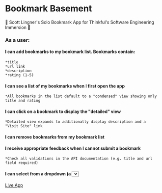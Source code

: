 # Bookmark Basement

🚀 Scott Lingner's Solo Bookmark App for Thinkful's Software Engineering Immersion 🚀

### As a user:

#### I can add bookmarks to my bookmark list. Bookmarks contain:

    *title
    *url link
    *description
    *rating (1-5)

#### I can see a list of my bookmarks when I first open the app

    *All bookmarks in the list default to a "condensed" view showing only title and rating

#### I can click on a bookmark to display the "detailed" view

    *Detailed view expands to additionally display description and a "Visit Site" link

#### I can remove bookmarks from my bookmark list

#### I receive appropriate feedback when I cannot submit a bookmark

    *Check all validations in the API documentation (e.g. title and url field required)
#### I can select from a dropdown (a <select> element) a "minimum rating" to filter the list by all bookmarks rated at or above the chosen selection



[Live App](https://thinkful-ei-jaguar.github.io/Scott-Bookmarks-App/ "Live App Link")